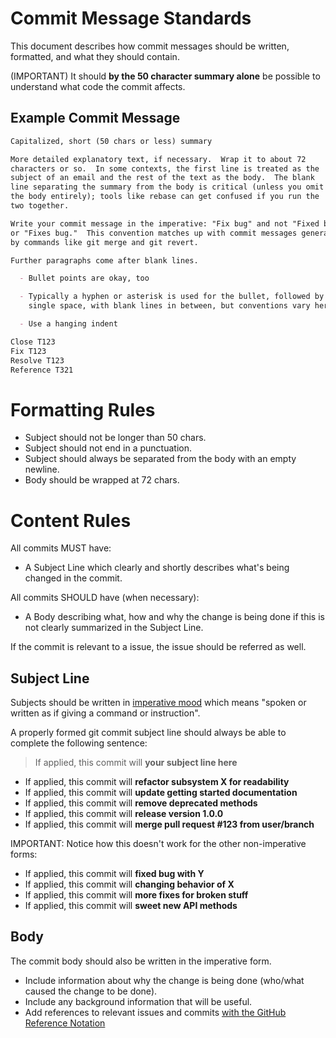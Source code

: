 # Commit Message Standards

This document describes how commit messages should be written, formatted, and
what they should contain.

(IMPORTANT) It should **by the 50 character summary alone** be possible to
understand what code the commit affects.

## Example Commit Message

```markdown
Capitalized, short (50 chars or less) summary

More detailed explanatory text, if necessary.  Wrap it to about 72
characters or so.  In some contexts, the first line is treated as the
subject of an email and the rest of the text as the body.  The blank
line separating the summary from the body is critical (unless you omit
the body entirely); tools like rebase can get confused if you run the
two together.

Write your commit message in the imperative: "Fix bug" and not "Fixed bug"
or "Fixes bug."  This convention matches up with commit messages generated
by commands like git merge and git revert.

Further paragraphs come after blank lines.

  - Bullet points are okay, too

  - Typically a hyphen or asterisk is used for the bullet, followed by a
    single space, with blank lines in between, but conventions vary here

  - Use a hanging indent

Close T123
Fix T123
Resolve T123
Reference T321
```

# Formatting Rules

  - Subject should not be longer than 50 chars.
  - Subject should not end in a punctuation.
  - Subject should always be separated from the body with an empty newline.
  - Body should be wrapped at 72 chars.

# Content Rules

All commits MUST have:
  - A Subject Line which clearly and shortly describes what's being changed in
  the commit.

All commits SHOULD have (when necessary):
  - A Body describing what, how and why the change is being done if this is not
  clearly summarized in the Subject Line.

If the commit is relevant to a issue, the issue should be referred as well.

## Subject Line

Subjects should be written in [imperative mood](http://en.wikipedia.org/wiki/Imperative_mood)
which means "spoken or written as if giving a command or instruction".

A properly formed git commit subject line should always be able to complete the
following sentence:

> If applied, this commit will **your subject line here**

  - If applied, this commit will **refactor subsystem X for readability**
  - If applied, this commit will **update getting started documentation**
  - If applied, this commit will **remove deprecated methods**
  - If applied, this commit will **release version 1.0.0**
  - If applied, this commit will **merge pull request #123 from user/branch**

IMPORTANT: Notice how this doesn't work for the other non-imperative forms:

  - If applied, this commit will **fixed bug with Y**
  - If applied, this commit will **changing behavior of X**
  - If applied, this commit will **more fixes for broken stuff**
  - If applied, this commit will **sweet new API methods**

## Body

The commit body should also be written in the imperative form.

  - Include information about why the change is being done (who/what caused the
  change to be done).
  - Include any background information that will be useful.
  - Add references to relevant issues and commits [with the GitHub Reference Notation](https://help.github.com/articles/writing-on-github/#references)

